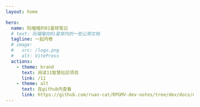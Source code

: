 ```yaml
---
layout: home

hero:
  name: 阮喵喵的01星球笔记
  # text: 阮喵喵在01星球内的一些公用文档
  tagline: 一起内卷
  # image:
  #   src: /logo.png
  #   alt: VitePress
  actions:
    - theme: brand
      text: 阅读11智慧社区项目
      link: /11
    - theme: alt
      text: 在github内查看
      link: https://github.com/ruan-cat/RPGMV-dev-notes/tree/dev/docs/docs-01-star
---
```

